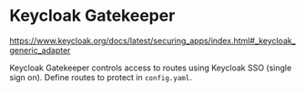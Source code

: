 # Keycloak Gatekeeper

https://www.keycloak.org/docs/latest/securing_apps/index.html#_keycloak_generic_adapter

Keycloak Gatekeeper controls access to routes using Keycloak SSO (single sign on).  Define routes to protect in `config.yaml`.
